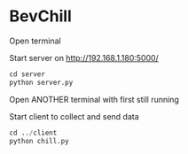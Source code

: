 # BevChill

Open terminal

Start server on http://192.168.1.180:5000/
```python
cd server
python server.py
```

Open ANOTHER terminal with first still running

Start client to collect and send data
```python
cd ../client
python chill.py
```
